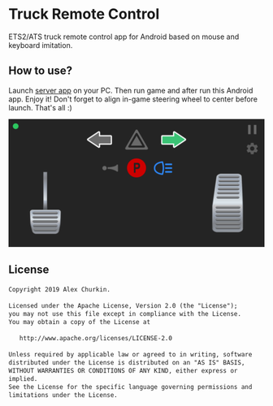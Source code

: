Truck Remote Control
====================
ETS2/ATS truck remote control app for Android based on mouse and keyboard imitation.
## How to use?
Launch [server app](https://github.com/alexChurkin/TruckRemoteServer) on your PC. Then run game and after run this Android app. Enjoy it! Don't forget to align in-game steering wheel to center before launch. That's all :)

![Screenshot](https://github.com/alexChurkin/SCSRemoteControl/raw/master/Screenshot.png)


## License

    Copyright 2019 Alex Churkin.

    Licensed under the Apache License, Version 2.0 (the "License");
    you may not use this file except in compliance with the License.
    You may obtain a copy of the License at

       http://www.apache.org/licenses/LICENSE-2.0

    Unless required by applicable law or agreed to in writing, software
    distributed under the License is distributed on an "AS IS" BASIS,
    WITHOUT WARRANTIES OR CONDITIONS OF ANY KIND, either express or implied.
    See the License for the specific language governing permissions and
    limitations under the License.